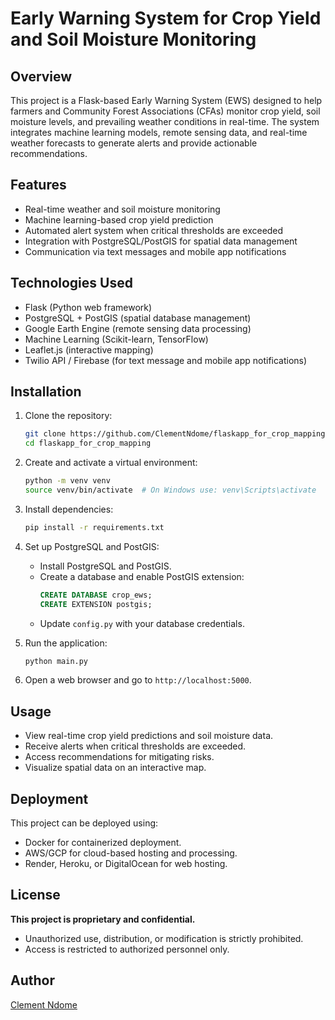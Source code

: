 # Early Warning System for Crop Yield and Soil Moisture Monitoring

## Overview
This project is a Flask-based Early Warning System (EWS) designed to help farmers and Community Forest Associations (CFAs) monitor crop yield, soil moisture levels, and prevailing weather conditions in real-time. The system integrates machine learning models, remote sensing data, and real-time weather forecasts to generate alerts and provide actionable recommendations.

## Features
- Real-time weather and soil moisture monitoring
- Machine learning-based crop yield prediction
- Automated alert system when critical thresholds are exceeded
- Integration with PostgreSQL/PostGIS for spatial data management
- Communication via text messages and mobile app notifications

## Technologies Used
- Flask (Python web framework)
- PostgreSQL + PostGIS (spatial database management)
- Google Earth Engine (remote sensing data processing)
- Machine Learning (Scikit-learn, TensorFlow)
- Leaflet.js (interactive mapping)
- Twilio API / Firebase (for text message and mobile app notifications)

## Installation
1. Clone the repository:
   ```bash
   git clone https://github.com/ClementNdome/flaskapp_for_crop_mapping.git
   cd flaskapp_for_crop_mapping
   ```
2. Create and activate a virtual environment:
   ```bash
   python -m venv venv
   source venv/bin/activate  # On Windows use: venv\Scripts\activate
   ```
3. Install dependencies:
   ```bash
   pip install -r requirements.txt
   ```
4. Set up PostgreSQL and PostGIS:
   - Install PostgreSQL and PostGIS.
   - Create a database and enable PostGIS extension:
     ```sql
     CREATE DATABASE crop_ews;
     CREATE EXTENSION postgis;
     ```
   - Update `config.py` with your database credentials.

5. Run the application:
   ```bash
   python main.py
   ```
6. Open a web browser and go to `http://localhost:5000`.

## Usage
- View real-time crop yield predictions and soil moisture data.
- Receive alerts when critical thresholds are exceeded.
- Access recommendations for mitigating risks.
- Visualize spatial data on an interactive map.

## Deployment
This project can be deployed using:
- Docker for containerized deployment.
- AWS/GCP for cloud-based hosting and processing.
- Render, Heroku, or DigitalOcean for web hosting.

## License
**This project is proprietary and confidential.**
- Unauthorized use, distribution, or modification is strictly prohibited.
- Access is restricted to authorized personnel only.

## Author
[Clement Ndome](https://github.com/ClementNdome)

